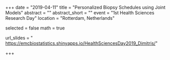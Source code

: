 +++
date = "2019-04-11"
title = "Personalized Biopsy Schedules using Joint Models"
abstract = ""
abstract_short = ""
event = "1st Health Sciences Research Day"
location = "Rotterdam, Netherlands"

selected = false
math = true

url_slides = " https://emcbiostatistics.shinyapps.io/HealthSciencesDay2019_Dimitris/"

+++
